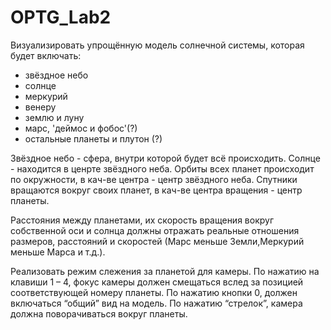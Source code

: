 # OPTG_Lab2

Визуализировать упрощённую модель солнечной системы, которая будет включать:

* звёздное небо
* солнце
* меркурий
* венеру
* землю и луну
* марс, 'деймос и фобос'(?)
* остальные планеты и плутон (?)

Звёздное небо - сфера, внутри которой будет всё происходить.
Солнце - находится в ценрте звёздного неба.
Орбиты всех планет происходит по окружности, в кач-ве центра - центр звёздного неба.
Спутники вращаются вокруг своих планет, в кач-ве центра вращения - центр планеты.

Расстояния между планетами, их скорость вращения вокруг собственной оси и солнца должны отражать реальные отношения размеров, расстояний и скоростей (Марс меньше Земли,Меркурий меньше Марса и т.д.).

Реализовать режим слежения за планетой для камеры. По нажатию на клавиши 1 – 4, фокус камеры должен смещаться вслед за позицией соответствующей номеру планеты. По нажатию кнопки 0, должен включаться “общий” вид на модель. По нажатию “стрелок”, камера должна поворачиваться вокруг планеты.